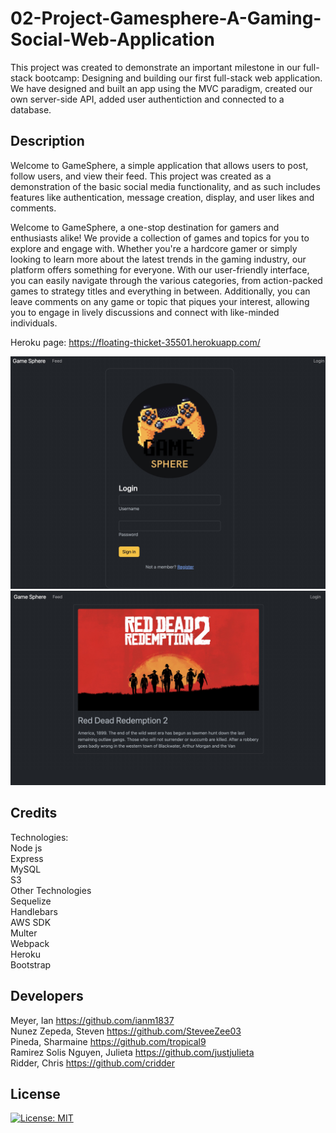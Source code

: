 # 02-Project-Gamesphere-A-Gaming-Social-Web-Application

This project was created to demonstrate an important milestone in our full-stack bootcamp: Designing and building our first full-stack web application. We have designed and built an app using the MVC paradigm, created our own server-side API, added user authentiction and connected to a database.

## Description

Welcome to GameSphere, a simple application that allows users to post, follow users, and view their feed. This project was created as a demonstration of the basic social media functionality, and as such includes features like authentication, message creation, display, and user likes and comments. 

Welcome to GameSphere, a one-stop destination for gamers and enthusiasts alike! We provide a collection of games and topics for you to explore and engage with. Whether you're a hardcore gamer or simply looking to learn more about the latest trends in the gaming industry, our platform offers something for everyone.
With our user-friendly interface, you can easily navigate through the various categories, from action-packed games to strategy titles and everything in between. Additionally, you can leave comments on any game or topic that piques your interest, allowing you to engage in lively discussions and connect with like-minded individuals.


Heroku page: https://floating-thicket-35501.herokuapp.com/

![img](./public/images/login.jpg)
![img](./public/images/Feed.jpg)

## Credits
Technologies: <br>
Node js <br>
Express <br>
MySQL <br>
S3 <br>
Other Technologies <br>
Sequelize <br>
Handlebars <br>
AWS SDK <br>
Multer <br>
Webpack <br>
Heroku <br>
Bootstrap 

## Developers

Meyer, Ian https://github.com/ianm1837<br>
Nunez Zepeda, Steven  https://github.com/SteveeZee03<br> 
Pineda, Sharmaine https://github.com/tropical9 <br> 
Ramirez Solis Nguyen, Julieta https://github.com/justjulieta <br>
Ridder, Chris https://github.com/cridder


## License
[![License: MIT](https://img.shields.io/badge/License-MIT-yellow.svg)](https://opensource.org/licenses/MIT) 
